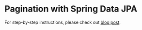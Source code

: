 # Pagination with Spring Data JPA

For step-by-step instructions, please check out [blog post](https://attacomsian.com/blog/spring-data-jpa-pagination).
